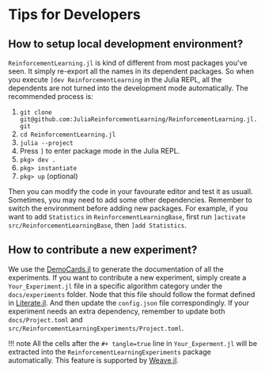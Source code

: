 # Tips for Developers

## How to setup local development environment?

`ReinforcementLearning.jl` is kind of different from most packages you've seen.
It simply re-export all the names in its dependent packages. So when you execute
`]dev ReinforcementLearning` in the Julia REPL, all the dependents are not
turned into the development mode automatically. The recommended process is:

1. `git clone git@github.com:JuliaReinforcementLearning/ReinforcementLearning.jl.git`
1. `cd ReinforcementLearning.jl`
1. `julia --project`
1. Press `]` to enter package mode in the Julia REPL.
1. `pkg> dev .`
1. `pkg> instantiate`
1. `pkg> up` (optional)

Then you can modify the code in your favourate editor and test it as usuall.
Sometimes, you may need to add some other dependencies. Remember to switch the
environment before adding new packages. For example, if you want to add
`Statistics` in `ReinforcementLearningBase`, first run `]activate
src/ReinforcementLearningBase`, then `]add Statistics`.

## How to contribute a new experiment?

We use the [DemoCards.jl](https://johnnychen94.github.io/DemoCards.jl/stable/)
to generate the documentation of all the experiments. If you want to contribute
a new experiment, simply create a `Your_Experiment.jl` file in a specific
algorithm category under the `docs/experiments` folder.
Node that this file should follow the format defined in
[Literate.jl](https://github.com/fredrikekre/Literate.jl). And then update the
`config.json` file correspondingly. If your experiment needs an extra
dependency, remember to update both `docs/Project.toml` and
`src/ReinforcementLearningExperiments/Project.toml`.

!!! note
    All the cells after the `#+ tangle=true` line in `Your_Experment.jl` will be extracted into the
    `ReinforcementLearningExperiments` package automatically. This feature is
    supported by [Weave.jl](https://weavejl.mpastell.com/stable/usage/#tangle).
